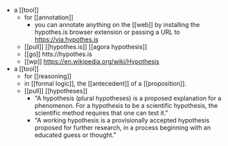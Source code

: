 - a [[tool]]
  - for [[annotation]]
	  - you can annotate anything on the [[web]] by installing the hypothes.is browser extension or passing a URL to https://via.hypothes.is
  - [[pull]] [[hypothes.is]] [[agora hypothesis]]
  - [[go]] htts://hypothes.is
  - [[wp]] https://en.wikipedia.org/wiki/Hypothesis
- a [[tool]]
	- for [[reasoning]]
	- in [[formal logic]], the [[antecedent]] of a [[proposition]].
	- [[pull]] [[hypotheses]]
		- "A hypothesis (plural hypotheses) is a proposed explanation for a phenomenon. For a hypothesis to be a scientific hypothesis, the scientific method requires that one can test it."
		- "A working hypothesis is a provisionally accepted hypothesis proposed for further research, in a process beginning with an educated guess or thought."
